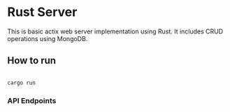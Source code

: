 # Rust Server

This is basic actix web server implementation using Rust. It includes CRUD operations using MongoDB.


## How to run

```bash

cargo run 

```

### API Endpoints



